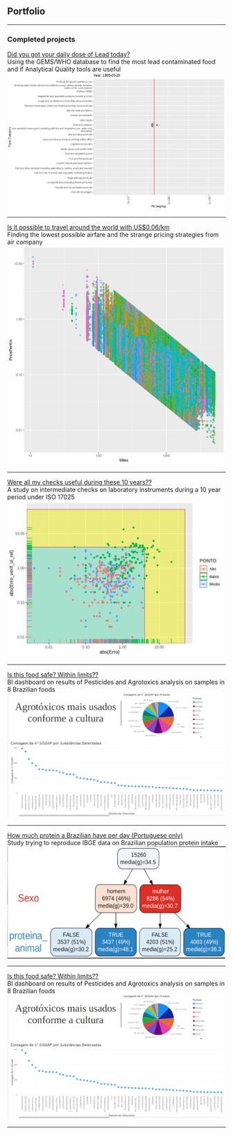 ## Portfolio

---

### Completed projects

[Did you got your daily dose of Lead today?](https://htmlpreview.github.io/?https://raw.githubusercontent.com/fabianofrombrazil/GEMS/main/GEMS_notebook.html)<br>
Using the GEMS/WHO database to find the most lead contaminated food and if Analytical Quality tools are useful
<img src="images/boxplot.gif"/>

---
[Is it possible to travel around the world with US$0.06/km](/pdf/Flights.pdf)<br>
Finding the lowest possible airfare and the strange pricing strategies from air company
<img src="images/travel.jpeg?raw=true"/>

---
[Were all my checks useful during these 10 years??](https://htmlpreview.github.io/?https://raw.githubusercontent.com/fabianofrombrazil/Calibration/main/calib2.html)<br>
A study on intermediate checks on laboratory instruments during a 10 year period under ISO 17025 
<img src="images/calib.png?raw=true"/>

---
[Is this food safe? Within limits?? ](https://htmlpreview.github.io/?https://app.powerbi.com/links/VYubI8GFxt?ctid=7c1b4644-0203-4648-9b13-aacaa1477d13&pbi_source=linkShare&bookmarkGuid=8909e82e-41cc-4d2f-9fd4-18fa43e61747)<br>
BI dashboard on results of Pesticides and Agrotoxics analysis on samples in 8 Brazilian foods
<img src="images/BI.gif?raw=true"/>

---
[How much protein a Brazilian have per day (Portuguese only) ](https://htmlpreview.github.io/?https://rpubs.com/fabiano_silva/POF)<br>
Study trying to reproduce IBGE data on Brazilian population protein intake
<img src="images/proteina.gif?raw=true"/>

---
[Is this food safe? Within limits?? ](https://htmlpreview.github.io/?https://app.powerbi.com/links/VYubI8GFxt?ctid=7c1b4644-0203-4648-9b13-aacaa1477d13&pbi_source=linkShare&bookmarkGuid=8909e82e-41cc-4d2f-9fd4-18fa43e61747)<br>
BI dashboard on results of Pesticides and Agrotoxics analysis on samples in 8 Brazilian foods
<img src="images/BI.gif?raw=true"/>

---







